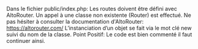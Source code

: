 Dans le fichier public/index.php:
Les routes doivent être défini avec AltoRouter. Un appel à une classe non existente (Router) est effectué.
Ne pas hésiter à consulter la documentation d'AltoRouter:
https://altorouter.com/
L’instanciation d’un objet se fait via le mot clé new suivi du nom de la classe.
Point Positif: Le code est bien commenté il faut continuer ainsi.